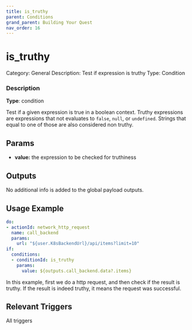 ```yaml
---
title: is_truthy
parent: Conditions
grand_parent: Building Your Quest
nav_order: 16
---
```


# is_truthy

Category: General
Description: Test if expression is truthy
Type: Condition

### Description

**Type**: condition

Test if a given expression is true in a boolean context. Truthy expressions are expressions that not evaluates to `false`,  `null`, or `undefined`. Strings that equal to one of those are also considered non truthy. 

## Params

- **value:** the expression to be checked for truthiness

## Outputs

No additional info is added to the global payload outputs.

## Usage Example

```yaml
do:
- actionId: network_http_request
  name: call_backend
  params:
    url: "${user.K8sBackendUrl}/api/items?limit=10"
if:
  conditions:
  - conditionId: is_truthy
    params:
      value: ${outputs.call_backend.data?.items}
```

In this example, first we do a http request, and then check if the result is truthy. If the result is indeed truthy, it means the request was successful.

## Relevant Triggers

All triggers